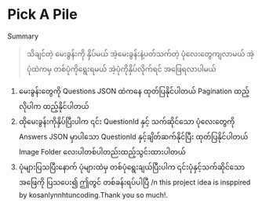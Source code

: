 # Pick A Pile

Summary

> ‌သိချင်တဲ့ မေးခွန်းကို နှိပ်မယ် အဲ့မေးခွန်းနဲ့ပတ်သက်တဲ့ ပုံလေးတွေကျလာမယ် အဲ့ပုံထဲကမှ တစ်ပုံကိုရွေးရမယ် အဲ့ပုံကိုနှိပ်လိုက်ရင် အဖြေရလာပါမယ်

1. မေးခွန်းတွေကို Questions JSON ထဲကနေ ထုတ်ပြနိုင်ပါတယ် Pagination ထည့်လိုပါက ထည့်နိုင်ပါတယ်
2. ထိုမေးခွန်းကိုနှိပ်ပြီးပါက ၎င်း QuestionId နှင့် သက်ဆိုင်သော
ပုံလေးတွေကို Answers JSON မှာပါသော QuestionId နှင့်ချိတ်ဆက်နိုင်ပြီး ထုတ်ပြနိုင်ပါတယ် 
Image Folder လေးပါတစ်ပါတည်းထည့်သွင်းထားပါတယ်
3. ပုံများပြသပြီး‌နောက် ပုံများထဲမှ တစ်ပုံရွေးချယ်ပြီးပါက ၎င်းပုံနှင့်သက်ဆိုင်သော အဖြေကို ပြသပေး၍ ဤတွင် တစ်ခန်းရပ်ပါပြီ /n
this project idea is insppired by kosanlynnhtuncoding.Thank you so much!.
